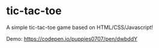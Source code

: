 # tic-tac-toe

A simple tic-tac-toe game based on HTML/CSS/Javascript!

Demo: https://codepen.io/puppies0707/pen/dwbddY

